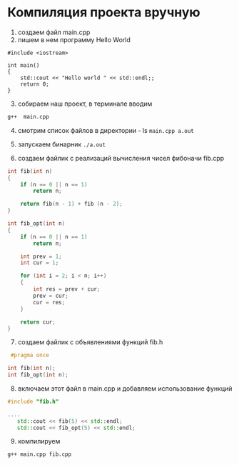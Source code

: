 # Компиляция проекта вручную
1. создаем файл main.cpp
2. пишем  в нем программу Hello World

```
#include <iostream>

int main()
{
	std::cout << "Hello world " << std::endl;;
	return 0;
}
```
3) собираем наш проект, в терминале вводим 
```bash
g++  main.cpp
```
4) смотрим список файлов в директории - ls
`main.cpp a.out`

5) запускаем бинарник
  `./a.out`

6) создаем файлик с реализаций вычисления чисел фибоначи fib.cpp
```c++
int fib(int n)
{
    if (n == 0 || n == 1)
        return n;

    return fib(n - 1) + fib (n - 2);
}

int fib_opt(int n)
{
	if (n == 0 || n == 1)
        return n;

    int prev = 1;
    int cur = 1;

    for (int i = 2; i < n; i++)
    {
    	int res = prev + cur;
    	prev = cur;
    	cur = res;
    }

    return cur;
}

```

7) создаем файлик с объявлениями функций fib.h
```c++
 #pragma once

int fib(int n);
int fib_opt(int n);
 ```

 8) включаем этот файл в main.cpp и добавляем использование функций
 ```c++
 #include "fib.h"

.... 
 	std::cout << fib(5) << std::endl;
	std::cout << fib_opt(5) << std::endl;
 ```
 9) компилируем 
 ```
 g++ main.cpp fib.cpp
 ```